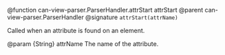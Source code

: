 @function can-view-parser.ParserHandler.attrStart attrStart
@parent can-view-parser.ParserHandler
@signature `attrStart(attrName)`

Called when an attribute is found on an element.

@param {String} attrName The name of the attribute.
